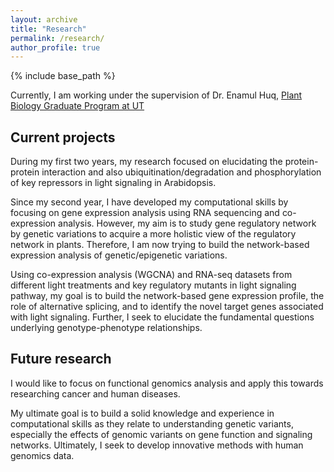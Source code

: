 ```yaml
---
layout: archive
title: "Research"
permalink: /research/
author_profile: true
---
```


{% include base_path %}

Currently, I am working under the supervision of Dr. Enamul Huq, [Plant Biology Graduate Program at UT](https://sites.cns.utexas.edu/huq/home)

## Current projects

During my first two years, my research focused on elucidating the protein-protein interaction and also ubiquitination/degradation and phosphorylation of key repressors in light signaling in Arabidopsis.

Since my second year, I have developed my computational skills by focusing on gene expression analysis using RNA sequencing and co-expression analysis.
However, my aim is to study gene regulatory network by genetic variations to acquire a more holistic view of the regulatory network in plants. 
Therefore, I am now trying to build the network-based expression analysis of genetic/epigenetic variations. 

Using co-expression analysis (WGCNA) and RNA-seq datasets from different light treatments and key regulatory mutants in light signaling pathway, my goal is to build the network-based gene expression profile, the role of alternative splicing, and to identify the novel target genes associated with light signaling.
Further, I seek to elucidate the fundamental questions underlying genotype-phenotype relationships. 

## Future research 

I would like to focus on functional genomics analysis and apply this towards researching cancer and human diseases. 

My ultimate goal is to build a solid knowledge and experience in computational skills as they relate to understanding genetic variants, especially the effects of genomic variants on gene function and signaling networks. 
Ultimately, I seek to develop innovative methods with human genomics data. 
